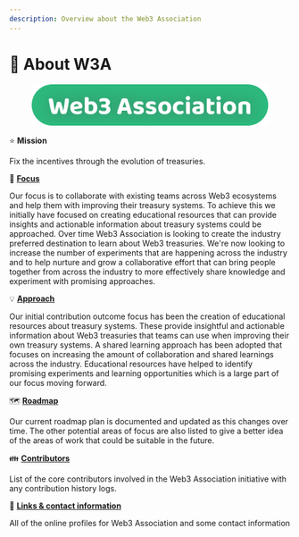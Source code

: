 ```yaml
---
description: Overview about the Web3 Association
---
```


# 👋 About W3A

<figure><img src="../.gitbook/assets/web3-association-title.png" alt=""><figcaption></figcaption></figure>



⭐ **Mission**

Fix the incentives through the evolution of treasuries.



🎯 [**Focus**](focus.md)

Our focus is to collaborate with existing teams across Web3 ecosystems and help them with improving their treasury systems. To achieve this we initially have focused on creating educational resources that can provide insights and actionable information about treasury systems could be approached. Over time Web3 Association is looking to create the industry preferred destination to learn about Web3 treasuries. We're now looking to increase the number of experiments that are happening across the industry and to help nurture and grow a collaborative effort that can bring people together from across the industry to more effectively share knowledge and experiment with promising approaches.



💡 [**Approach**](approach/)

Our initial contribution outcome focus has been the creation of educational resources about treasury systems. These provide insightful and actionable information about Web3 treasuries that teams can use when improving their own treasury systems. A shared learning approach has been adopted that focuses on increasing the amount of collaboration and shared learnings across the industry. Educational resources have helped to identify promising experiments and learning opportunities which is a large part of our focus moving forward.



🗺️ [**Roadmap**](roadmap/)

Our current roadmap plan is documented and updated as this changes over time. The other potential areas of focus are also listed to give a better idea of the areas of work that could be suitable in the future.



:family: [**Contributors**](contributors/)

List of the core contributors involved in the Web3 Association initiative with any contribution history logs.



💬 [**Links & contact information**](links-and-contact-information.md)

All of the online profiles for Web3 Association and some contact information
